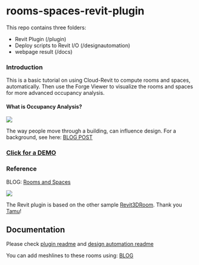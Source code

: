 # rooms-spaces-revit-plugin

This repo contains three folders:

- Revit Plugin (/plugin)
- Deploy scripts to Revit I/O (/designautomation)
- webpage result (/docs)


### Introduction
This is a basic tutorial on using Cloud-Revit to compute rooms and spaces, automatically.  Then use the Forge Viewer to visualize the rooms and spaces for more advanced occupancy analysis.

#### What is Occupancy Analysis?

![](https://user-images.githubusercontent.com/440241/52239075-9668c000-289b-11e9-8892-4752bc719651.gif)

The way people move through a building, can influence design.  For a background, see here: [BLOG POST](https://autodeskresearch.com/publications/multitimescales)

### [Click for a DEMO](https://wallabyway.github.io/rooms-spaces-revit-plugin/)

### Reference
BLOG: [Rooms and Spaces](https://forge.autodesk.com/blog/make-shader-face-room-object-model)

![](https://flint-prodcms-forge.s3.amazonaws.com/prod/s3fs-public/2017-10/screen_shot_2017-10-09_at_11.09.30_pm.png)

The Revit plugin is based on the other sample [Revit3DRoom](https://github.com/Tamu/Revit3Drooms). Thank you [Tamu](https://github.com/Tamu)!

## Documentation
Please check [plugin readme](plugin\README.md) and [design automation readme](designautomation/README.md)

You can add meshlines to these rooms using: [BLOG](https://www.keanw.com/2018/09/displaying-streamlines-in-the-forge-viewer.html
)
